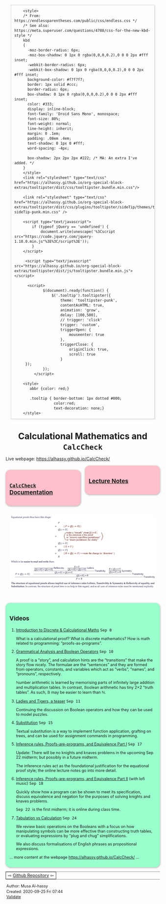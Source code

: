 <?xml version="1.0" encoding="utf-8"?>
<!DOCTYPE html PUBLIC "-//W3C//DTD XHTML 1.0 Strict//EN"
"http://www.w3.org/TR/xhtml1/DTD/xhtml1-strict.dtd">
<html xmlns="http://www.w3.org/1999/xhtml" lang="en" xml:lang="en">
<head>
<!-- 2020-09-25 Fri 07:44 -->
<meta http-equiv="Content-Type" content="text/html;charset=utf-8" />
<meta name="viewport" content="width=device-width, initial-scale=1" />
<title>Calculational Mathematics and <code>CalcCheck</code></title>
<meta name="generator" content="Org mode" />
<meta name="author" content="Musa Al-hassy" />
<meta name="description" content="Abrdiged Lecture Notes"
 />
<style type="text/css">
 <!--/*--><![CDATA[/*><!--*/
  .title  { text-align: center;
             margin-bottom: .2em; }
  .subtitle { text-align: center;
              font-size: medium;
              font-weight: bold;
              margin-top:0; }
  .todo   { font-family: monospace; color: red; }
  .done   { font-family: monospace; color: green; }
  .priority { font-family: monospace; color: orange; }
  .tag    { background-color: #eee; font-family: monospace;
            padding: 2px; font-size: 80%; font-weight: normal; }
  .timestamp { color: #bebebe; }
  .timestamp-kwd { color: #5f9ea0; }
  .org-right  { margin-left: auto; margin-right: 0px;  text-align: right; }
  .org-left   { margin-left: 0px;  margin-right: auto; text-align: left; }
  .org-center { margin-left: auto; margin-right: auto; text-align: center; }
  .underline { text-decoration: underline; }
  #postamble p, #preamble p { font-size: 90%; margin: .2em; }
  p.verse { margin-left: 3%; }
  pre {
    border: 1px solid #ccc;
    box-shadow: 3px 3px 3px #eee;
    padding: 8pt;
    font-family: monospace;
    overflow: auto;
    margin: 1.2em;
  }
  pre.src {
    position: relative;
    overflow: auto;
    padding-top: 1.2em;
  }
  pre.src:before {
    display: none;
    position: absolute;
    background-color: white;
    top: -10px;
    right: 10px;
    padding: 3px;
    border: 1px solid black;
  }
  pre.src:hover:before { display: inline;}
  /* Languages per Org manual */
  pre.src-asymptote:before { content: 'Asymptote'; }
  pre.src-awk:before { content: 'Awk'; }
  pre.src-C:before { content: 'C'; }
  /* pre.src-C++ doesn't work in CSS */
  pre.src-clojure:before { content: 'Clojure'; }
  pre.src-css:before { content: 'CSS'; }
  pre.src-D:before { content: 'D'; }
  pre.src-ditaa:before { content: 'ditaa'; }
  pre.src-dot:before { content: 'Graphviz'; }
  pre.src-calc:before { content: 'Emacs Calc'; }
  pre.src-emacs-lisp:before { content: 'Emacs Lisp'; }
  pre.src-fortran:before { content: 'Fortran'; }
  pre.src-gnuplot:before { content: 'gnuplot'; }
  pre.src-haskell:before { content: 'Haskell'; }
  pre.src-hledger:before { content: 'hledger'; }
  pre.src-java:before { content: 'Java'; }
  pre.src-js:before { content: 'Javascript'; }
  pre.src-latex:before { content: 'LaTeX'; }
  pre.src-ledger:before { content: 'Ledger'; }
  pre.src-lisp:before { content: 'Lisp'; }
  pre.src-lilypond:before { content: 'Lilypond'; }
  pre.src-lua:before { content: 'Lua'; }
  pre.src-matlab:before { content: 'MATLAB'; }
  pre.src-mscgen:before { content: 'Mscgen'; }
  pre.src-ocaml:before { content: 'Objective Caml'; }
  pre.src-octave:before { content: 'Octave'; }
  pre.src-org:before { content: 'Org mode'; }
  pre.src-oz:before { content: 'OZ'; }
  pre.src-plantuml:before { content: 'Plantuml'; }
  pre.src-processing:before { content: 'Processing.js'; }
  pre.src-python:before { content: 'Python'; }
  pre.src-R:before { content: 'R'; }
  pre.src-ruby:before { content: 'Ruby'; }
  pre.src-sass:before { content: 'Sass'; }
  pre.src-scheme:before { content: 'Scheme'; }
  pre.src-screen:before { content: 'Gnu Screen'; }
  pre.src-sed:before { content: 'Sed'; }
  pre.src-sh:before { content: 'shell'; }
  pre.src-sql:before { content: 'SQL'; }
  pre.src-sqlite:before { content: 'SQLite'; }
  /* additional languages in org.el's org-babel-load-languages alist */
  pre.src-forth:before { content: 'Forth'; }
  pre.src-io:before { content: 'IO'; }
  pre.src-J:before { content: 'J'; }
  pre.src-makefile:before { content: 'Makefile'; }
  pre.src-maxima:before { content: 'Maxima'; }
  pre.src-perl:before { content: 'Perl'; }
  pre.src-picolisp:before { content: 'Pico Lisp'; }
  pre.src-scala:before { content: 'Scala'; }
  pre.src-shell:before { content: 'Shell Script'; }
  pre.src-ebnf2ps:before { content: 'ebfn2ps'; }
  /* additional language identifiers per "defun org-babel-execute"
       in ob-*.el */
  pre.src-cpp:before  { content: 'C++'; }
  pre.src-abc:before  { content: 'ABC'; }
  pre.src-coq:before  { content: 'Coq'; }
  pre.src-groovy:before  { content: 'Groovy'; }
  /* additional language identifiers from org-babel-shell-names in
     ob-shell.el: ob-shell is the only babel language using a lambda to put
     the execution function name together. */
  pre.src-bash:before  { content: 'bash'; }
  pre.src-csh:before  { content: 'csh'; }
  pre.src-ash:before  { content: 'ash'; }
  pre.src-dash:before  { content: 'dash'; }
  pre.src-ksh:before  { content: 'ksh'; }
  pre.src-mksh:before  { content: 'mksh'; }
  pre.src-posh:before  { content: 'posh'; }
  /* Additional Emacs modes also supported by the LaTeX listings package */
  pre.src-ada:before { content: 'Ada'; }
  pre.src-asm:before { content: 'Assembler'; }
  pre.src-caml:before { content: 'Caml'; }
  pre.src-delphi:before { content: 'Delphi'; }
  pre.src-html:before { content: 'HTML'; }
  pre.src-idl:before { content: 'IDL'; }
  pre.src-mercury:before { content: 'Mercury'; }
  pre.src-metapost:before { content: 'MetaPost'; }
  pre.src-modula-2:before { content: 'Modula-2'; }
  pre.src-pascal:before { content: 'Pascal'; }
  pre.src-ps:before { content: 'PostScript'; }
  pre.src-prolog:before { content: 'Prolog'; }
  pre.src-simula:before { content: 'Simula'; }
  pre.src-tcl:before { content: 'tcl'; }
  pre.src-tex:before { content: 'TeX'; }
  pre.src-plain-tex:before { content: 'Plain TeX'; }
  pre.src-verilog:before { content: 'Verilog'; }
  pre.src-vhdl:before { content: 'VHDL'; }
  pre.src-xml:before { content: 'XML'; }
  pre.src-nxml:before { content: 'XML'; }
  /* add a generic configuration mode; LaTeX export needs an additional
     (add-to-list 'org-latex-listings-langs '(conf " ")) in .emacs */
  pre.src-conf:before { content: 'Configuration File'; }

  table { border-collapse:collapse; }
  caption.t-above { caption-side: top; }
  caption.t-bottom { caption-side: bottom; }
  td, th { vertical-align:top;  }
  th.org-right  { text-align: center;  }
  th.org-left   { text-align: center;   }
  th.org-center { text-align: center; }
  td.org-right  { text-align: right;  }
  td.org-left   { text-align: left;   }
  td.org-center { text-align: center; }
  dt { font-weight: bold; }
  .footpara { display: inline; }
  .footdef  { margin-bottom: 1em; }
  .figure { padding: 1em; }
  .figure p { text-align: center; }
  .equation-container {
    display: table;
    text-align: center;
    width: 100%;
  }
  .equation {
    vertical-align: middle;
  }
  .equation-label {
    display: table-cell;
    text-align: right;
    vertical-align: middle;
  }
  .inlinetask {
    padding: 10px;
    border: 2px solid gray;
    margin: 10px;
    background: #ffffcc;
  }
  #org-div-home-and-up
   { text-align: right; font-size: 70%; white-space: nowrap; }
  textarea { overflow-x: auto; }
  .linenr { font-size: smaller }
  .code-highlighted { background-color: #ffff00; }
  .org-info-js_info-navigation { border-style: none; }
  #org-info-js_console-label
    { font-size: 10px; font-weight: bold; white-space: nowrap; }
  .org-info-js_search-highlight
    { background-color: #ffff00; color: #000000; font-weight: bold; }
  .org-svg { width: 90%; }
  /*]]>*/-->
</style>
<link href="https://alhassy.github.io/org-notes-style.css" rel="stylesheet" type="text/css" />
<link href="https://alhassy.github.io/floating-toc.css" rel="stylesheet" type="text/css" />
<link href="https://alhassy.github.io/blog-banner.css" rel="stylesheet" type="text/css" />

        <style>
        /* From: https://endlessparentheses.com/public/css/endless.css */
        /* See also: https://meta.superuser.com/questions/4788/css-for-the-new-kbd-style */
        kbd
        {
          -moz-border-radius: 6px;
          -moz-box-shadow: 0 1px 0 rgba(0,0,0,0.2),0 0 0 2px #fff inset;
          -webkit-border-radius: 6px;
          -webkit-box-shadow: 0 1px 0 rgba(0,0,0,0.2),0 0 0 2px #fff inset;
          background-color: #f7f7f7;
          border: 1px solid #ccc;
          border-radius: 6px;
          box-shadow: 0 1px 0 rgba(0,0,0,0.2),0 0 0 2px #fff inset;
          color: #333;
          display: inline-block;
          font-family: 'Droid Sans Mono', monospace;
          font-size: 80%;
          font-weight: normal;
          line-height: inherit;
          margin: 0 .1em;
          padding: .08em .4em;
          text-shadow: 0 1px 0 #fff;
          word-spacing: -4px;

          box-shadow: 2px 2px 2px #222; /* MA: An extra I've added. */
        }
        </style>
        <link rel="stylesheet" type="text/css" href="https://alhassy.github.io/org-special-block-extras/tooltipster/dist/css/tooltipster.bundle.min.css"/>

        <link rel="stylesheet" type="text/css" href="https://alhassy.github.io/org-special-block-extras/tooltipster/dist/css/plugins/tooltipster/sideTip/themes/tooltipster-sideTip-punk.min.css" />

        <script type="text/javascript">
            if (typeof jQuery == 'undefined') {
                document.write(unescape('%3Cscript src="https://code.jquery.com/jquery-1.10.0.min.js"%3E%3C/script%3E'));
            }
        </script>

         <script type="text/javascript"            src="https://alhassy.github.io/org-special-block-extras/tooltipster/dist/js/tooltipster.bundle.min.js"></script>

          <script>
                 $(document).ready(function() {
                     $('.tooltip').tooltipster({
                         theme: 'tooltipster-punk',
                         contentAsHTML: true,
                         animation: 'grow',
                         delay: [100,500],
                         // trigger: 'click'
                         trigger: 'custom',
                         triggerOpen: {
                             mouseenter: true
                         },
                         triggerClose: {
                             originClick: true,
                             scroll: true
                         }
         });
                 });
             </script>

        <style>
           abbr {color: red;}

           .tooltip { border-bottom: 1px dotted #000;
                      color:red;
                      text-decoration: none;}
        </style>
<script type="text/javascript">
// @license magnet:?xt=urn:btih:e95b018ef3580986a04669f1b5879592219e2a7a&dn=public-domain.txt Public Domain
<!--/*--><![CDATA[/*><!--*/
     function CodeHighlightOn(elem, id)
     {
       var target = document.getElementById(id);
       if(null != target) {
         elem.classList.add("code-highlighted");
         target.classList.add("code-highlighted");
       }
     }
     function CodeHighlightOff(elem, id)
     {
       var target = document.getElementById(id);
       if(null != target) {
         elem.classList.remove("code-highlighted");
         target.classList.remove("code-highlighted");
       }
     }
    /*]]>*///-->
// @license-end
</script>
</head>
<body>
<div id="content">
<h1 class="title">Calculational Mathematics and <code>CalcCheck</code></h1>
<p>
Live webpage: <a href="https://alhassy.github.io/CalcCheck/">https://alhassy.github.io/CalcCheck/</a>
</p>

<div style="column-rule-style:none;column-count:2;"<p>

</p>

<p>
 <div style="padding: 1em; background-color: pink; border-radius: 15px; font-size: 0.9em; box-shadow: 0.05em 0.1em 5px 0.01em  #00000057;"> <h3></h3>
</p>
<h2>
<p>
<a href="https://alhassy.github.io/CalcCheck/Docs"><code>CalcCheck</code> Documentation</a>
</p>
</h2>
<p>
 </div>
</p>

<p>

</p>

<p>
 <div style="padding: 1em; background-color: pink; border-radius: 15px; font-size: 0.9em; box-shadow: 0.05em 0.1em 5px 0.01em  #00000057;"> <h3></h3>
</p>
<h2>
<p>
<a href="https://alhassy.github.io/CalcCheck/LectureNotes.html">Lecture Notes</a>
</p>
</h2>
<p>
 </div>
</p>
</div>


<div id="orgc1f9353" class="figure">
<p><img src="images/proof trees vs calculational proofs.png" alt="proof trees vs calculational proofs.png" />
</p>
</div>

<p>
 <div style="padding: 1em; background-color: #99FFCC; border-radius: 15px; font-size: 0.9em; box-shadow: 0.05em 0.1em 5px 0.01em  #00000057;"> <h3></h3>
</p>
<h2>
<p>
Videos
</p>
</h2>

<ol class="org-ol">
<li><p>
<a href="https://youtu.be/5IyMizFhHMA">Introduction to Discrete &amp; Calculational Maths</a>
<kbd> Sep 8 </kbd>
</p>

<p>
What is a calculational proof? What is discrete mathematics?
How is math related to programming: “proofs-as-programs”.
</p></li>

<li><p>
<a href="https://youtu.be/0wM0WXLJULQ">Grammatical Analysis and Boolean Operators</a>
<kbd> Sep 10 </kbd>
</p>

<p>
A proof is a “story”, and calculation hints are the “transitions” that make
the story flow nicely.  The formulae are the “sentences” and they are formed
from operators, constants, and variables which act as “verbs”, “names”, and
“pronouns”, respectively.
</p>

<p>
ℕumber arithmetic is learned by memorising parts of
infinitely large addition and multiplication tables.
In contrast, 𝔹oolean arithmetic has tiny 2×2 “truth tables”.
As such, 𝔹  may be easier to learn than ℕ.
</p></li>

<li><p>
<a href="https://youtu.be/9oeJtu4JjSQ">Ladies and Tigers, a teaser</a>
<kbd> Sep 11 </kbd>
</p>

<p>
Continuing the discussion on Boolean operators and how they can be used to
model puzzles.
</p></li>

<li><p>
<a href="https://youtu.be/7cmretG3Zzg">Substitution</a>
<kbd> Sep 15 </kbd>
</p>

<p>
Textual substitution is a way to implement function application, grafting on
trees, and can be used for assignment commands in programming.
</p></li>

<li><p>
<a href="https://youtu.be/OXL-FvDqhX8">Inference rules, Proofs-are-programs, and Equivalence Part I</a>
<kbd> Sep 17 </kbd>
</p>

<p>
Update: There will be no knights and knaves problems in the upcoming Sep 22
midterm; but possibly in a future midterm.
</p>

<p>
The inference rules act as the foundational justification for the equational
proof style; the online lecture notes go into more detail.
</p></li>

<li><p>
<a href="https://youtu.be/JxRZC2UMJb0">Inference rules, Proofs-are-programs, and Equivalence Part II</a>
(with lofi music) <kbd> Sep 18 </kbd>
</p>

<p>
Quickly show how a program can be shown to meet its specification,
discuss equivalence and negation for the purposes of solving
knights and knaves problems.
</p>

<p>
<kbd> Sep 22 </kbd> is the first midterm; it is online during class time.
</p></li>

<li><p>
<a href="https://youtu.be/85MmBPp9jKc">Tabulation vs Calculation</a> <kbd> Sep 24 </kbd>
</p>

<p>
We review basic operations on the Booleans with a focus on how manipulating
symbols can be more effective than constructing truth tables, or evaluating
expressions by “plug and chug” simplifications.
</p>

<p>
We also discuss formalisations of English phrases as propositional expressions.
</p></li>
</ol>


<p>
&#x2026; more content at the webpage <a href="https://alhassy.github.io/CalcCheck/">https://alhassy.github.io/CalcCheck/</a> &#x2026;
</p>


<p>
 </div>
</p>

<table border="2" cellspacing="0" cellpadding="6" rules="groups" frame="hsides">


<colgroup>
<col  class="org-left" />
</colgroup>
<tbody>
<tr>
<td class="org-left">⇨ <a href="https://github.com/alhassy/CalcCheck">Github Repository</a> ⇦</td>
</tr>
</tbody>
</table>
</div>
<div id="postamble" class="status">
<p class="author">Author: Musa Al-hassy</p>
<p class="date">Created: 2020-09-25 Fri 07:44</p>
<p class="validation"><a href="https://validator.w3.org/check?uri=referer">Validate</a></p>
</div>
</body>
</html>
